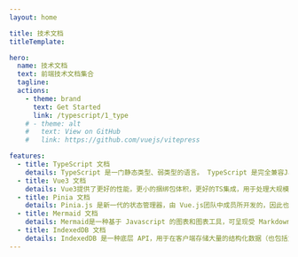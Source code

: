 ```yaml
---
layout: home

title: 技术文档
titleTemplate: 

hero:
  name: 技术文档
  text: 前端技术文档集合
  tagline: 
  actions:
    - theme: brand
      text: Get Started
      link: /typescript/1_type
    # - theme: alt
    #   text: View on GitHub
    #   link: https://github.com/vuejs/vitepress

features:
  - title: TypeScript 文档
    details: TypeScript 是一门静态类型、弱类型的语言。 TypeScript 是完全兼容JavaScript 的，它不会修改JavaScript 运行时的特性。 
  - title: Vue3 文档
    details: Vue3提供了更好的性能，更小的捆绑包体积，更好的TS集成，用于处理大规模用例的新API。
  - title: Pinia 文档
    details: Pinia.js 是新一代的状态管理器，由 Vue.js团队中成员所开发的，因此也被认为是下一代的 Vuex，即 Vuex5.x，在 Vue3.0 的项目中使用也是备受推崇。 
  - title: Mermaid 文档
    details: Mermaid是一种基于 Javascript 的图表和图表工具，可呈现受 Markdown 启发的文本定义以动态创建和修改图表。 
  - title: IndexedDB 文档 
    details: IndexedDB 是一种底层 API，用于在客户端存储大量的结构化数据（也包括文件/二进制大型对象（blobs））。 
---
```



